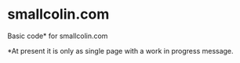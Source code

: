 # smallcolin.com

Basic code* for smallcolin.com

*At present it is only as single page with a work in progress message.


